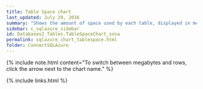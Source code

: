 ```yaml
---
title: Table Space chart
last_updated: July 29, 2016
summary: "Shows the amount of space used by each table, displayed in megabytes or as the number of rows."
sidebar: c_sqlazure_sidebar
id: Databases2_Tables.TableSpaceChart_sosa
permalink: sqlazure_chart_tablespace.html
folder: ConnectSQLAzure
---
```





{% include note.html content="To switch between megabytes and rows, click the arrow next to the chart name." %}


{% include links.html %}
